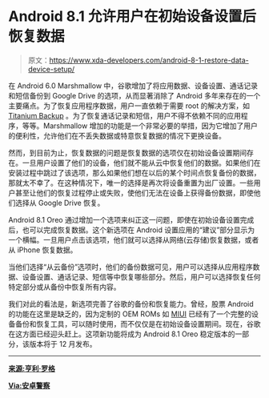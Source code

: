 # Android 8.1 允许用户在初始设备设置后恢复数据

> 原文：<https://www.xda-developers.com/android-8-1-restore-data-device-setup/>

在 Android 6.0 Marshmallow 中，谷歌增加了将应用数据、设备设置、通话记录和短信备份到 Google Drive 的选项，从而显著消除了 Android 多年来存在的一个主要痛点。为了恢复应用程序数据，用户一直依赖于需要 root 的解决方案，如 [Titanium Backup](https://www.xda-developers.com/new-update-finally-adds-support-for-adoptable-storage-in-titanium-backup/) 。为了恢复通话记录和短信，用户不得不依赖不同的应用程序，等等。Marshmallow 增加的功能是一个非常必要的举措，因为它增加了用户的便利性，允许他们在不丢失数据或特意恢复数据的情况下更换设备。

然而，到目前为止，恢复数据的问题是恢复数据的选项仅在初始设备设置期间存在。一旦用户设置了他们的设备，他们就不能从云中恢复他们的数据。如果他们在安装过程中跳过了该选项，那么如果他们想在以后的某个时间点恢复备份的数据，那就太不幸了。在这种情况下，唯一的选择是再次将设备重置为出厂设置。一些用户甚至让他们的恢复过程停止或失败，使他们无法在设备上获得备份数据，即使他们选择从 Google Drive 恢复。

Android 8.1 Oreo 通过增加一个选项来纠正这一问题，即使在初始设备设置完成后，也可以完成恢复数据。这个新选项在 Android 设置应用的“建议”部分显示为一个横幅。一旦用户点击该选项，他们就可以选择从网络(云存储)恢复数据，或者从 iPhone 恢复数据。

当他们选择“从云备份”选项时，他们的备份数据可见，用户可以选择从应用程序数据、设备设置、通话记录、短信等中恢复哪些部分。然后，用户可以选择恢复任何特定部分或从备份中恢复所有内容。

我们对此的看法是，新选项完善了谷歌的备份和恢复能力。曾经，股票 Android 的功能在这里是缺乏的，因为定制的 OEM ROMs 如 [MIUI](https://www.xda-developers.com/miui-9-global-stable-rom-mi-6-mi-mix-2/) 已经有了一个完整的设备备份和恢复工具，可以随时使用，而不仅仅是在初始设备设置期间。现在，谷歌在这方面已经迎头赶上。这项新功能将成为 Android 8.1 Oreo 稳定版本的一部分，该版本将于 12 月发布。

* * *

[**来源:亨利·罗格**](https://plus.google.com/+HennyRoggy/posts/gnFBjAf1BSr)

[**Via:安卓警察**](http://www.androidpolice.com/2017/10/30/android-8-1-feature-spotlight-can-now-restore-backed-data-initial-setup-process/)